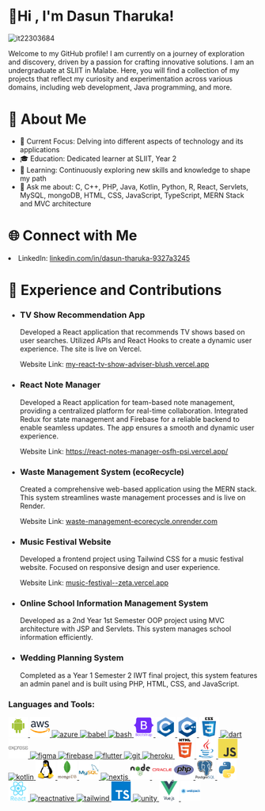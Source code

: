 <h1 align="left"> 👋Hi , I'm Dasun Tharuka!</h1>
<p align="left"> <img src="https://komarev.com/ghpvc/?username=it22303684&label=Profile%20views&color=0e75b6&style=flat" alt="it22303684" /> </p>
<p>Welcome to my GitHub profile! I am currently on a journey of exploration and discovery, driven by a passion for crafting innovative solutions. I am an undergraduate at SLIIT in Malabe. Here, you will find a collection of my projects that reflect my curiosity and experimentation across various domains, including web development, Java programming, and more.</p>

<h1 align="left">🚀 About Me</h1>
<ul>
<li>🔭 Current Focus: Delving into different aspects of technology and its applications</li> 
<li>🎓 Education: Dedicated learner at SLIIT, Year 2 </li>  
<li>🌱 Learning: Continuously exploring new skills and knowledge to shape my path </li> 
<li>💬 Ask me about: C, C++, PHP, Java, Kotlin, Python, R, React, Servlets, MySQL, mongoDB, HTML, CSS, JavaScript, TypeScript, MERN Stack and MVC architecture </li> 
</ul>
<h1 align="left">🌐 Connect with Me</h1>
<p align="left">
  <li>LinkedIn: <a href="https://www.linkedin.com/in/dasun-tharuka-9327a3245" target="_blank">linkedin.com/in/dasun-tharuka-9327a3245</a></li>
    
</p>
<h1 align="left">💼 Experience and Contributions</h1>
<ul>
  <li>
    <strong> <b> <h3>TV Show Recommendation App </h3> </b></strong> Developed a React application that recommends TV shows based on user searches. Utilized APIs and React Hooks to create a dynamic user experience. The site is live on Vercel. </br>
    <p>Website Link: <a href="https://my-react-tv-show-adviser-blush.vercel.app/" target="_blank" rel="noopener noreferrer">my-react-tv-show-adviser-blush.vercel.app</a></p>
  </li>
  <li> <h3><strong>React Note Manager</strong></h3> Developed a React application for team-based note management, providing a centralized platform for real-time collaboration. Integrated Redux for state management and Firebase for a reliable backend to enable seamless updates. The app ensures a smooth and dynamic user experience. <br /> <p>Website Link: <a href="https://react-notes-manager-osfh-psi.vercel.app/" target="_blank" rel="noopener noreferrer">https://react-notes-manager-osfh-psi.vercel.app/</a></p> </li>
  <li>
    <strong> <b> <h3>Waste Management System (ecoRecycle) </h3> </b></strong> Created a comprehensive web-based application using the MERN stack. This system streamlines waste management processes and is live on Render.<br>
    <p>Website Link: <a href="https://waste-management-ecorecycle.onrender.com/" target="_blank" rel="noopener noreferrer">waste-management-ecorecycle.onrender.com</a></p>
  </li>
   <li>
    <strong> <b> <h3>Music Festival Website </h3> </b></strong> Developed a frontend project using Tailwind CSS for a music festival website. Focused on responsive design and user experience.<br>
    <p>Website Link: <a href="https://music-festival--zeta.vercel.app/" target="_blank" rel="noopener noreferrer">music-festival--zeta.vercel.app</a></p>
  </li>
  <li>
    <strong> <b> <h3>Online School Information Management System</h3> </b></strong> Developed as a 2nd Year 1st Semester OOP project using MVC architecture with JSP and Servlets. This system manages school information efficiently.<br>
  </li>
  <li>
    <strong> <b> <h3>Wedding Planning System</h3> </b></strong> Completed as a Year 1 Semester 2 IWT final project, this system features an admin panel and is built using PHP, HTML, CSS, and JavaScript.<br>
  </li>
  
  
  
</ul>


<h3 align="left">Languages and Tools:</h3>
<p align="left"> <a href="https://developer.android.com" target="_blank" rel="noreferrer"> <img src="https://raw.githubusercontent.com/devicons/devicon/master/icons/android/android-original-wordmark.svg" alt="android" width="40" height="40"/> </a> <a href="https://aws.amazon.com" target="_blank" rel="noreferrer"> <img src="https://raw.githubusercontent.com/devicons/devicon/master/icons/amazonwebservices/amazonwebservices-original-wordmark.svg" alt="aws" width="40" height="40"/> </a> <a href="https://azure.microsoft.com/en-in/" target="_blank" rel="noreferrer"> <img src="https://www.vectorlogo.zone/logos/microsoft_azure/microsoft_azure-icon.svg" alt="azure" width="40" height="40"/> </a> <a href="https://babeljs.io/" target="_blank" rel="noreferrer"> <img src="https://www.vectorlogo.zone/logos/babeljs/babeljs-icon.svg" alt="babel" width="40" height="40"/> </a> <a href="https://www.gnu.org/software/bash/" target="_blank" rel="noreferrer"> <img src="https://www.vectorlogo.zone/logos/gnu_bash/gnu_bash-icon.svg" alt="bash" width="40" height="40"/> </a> <a href="https://getbootstrap.com" target="_blank" rel="noreferrer"> <img src="https://raw.githubusercontent.com/devicons/devicon/master/icons/bootstrap/bootstrap-plain-wordmark.svg" alt="bootstrap" width="40" height="40"/> </a> <a href="https://www.cprogramming.com/" target="_blank" rel="noreferrer"> <img src="https://raw.githubusercontent.com/devicons/devicon/master/icons/c/c-original.svg" alt="c" width="40" height="40"/> </a> <a href="https://www.w3schools.com/cpp/" target="_blank" rel="noreferrer"> <img src="https://raw.githubusercontent.com/devicons/devicon/master/icons/cplusplus/cplusplus-original.svg" alt="cplusplus" width="40" height="40"/> </a> <a href="https://www.w3schools.com/css/" target="_blank" rel="noreferrer"> <img src="https://raw.githubusercontent.com/devicons/devicon/master/icons/css3/css3-original-wordmark.svg" alt="css3" width="40" height="40"/> </a> <a href="https://dart.dev" target="_blank" rel="noreferrer"> <img src="https://www.vectorlogo.zone/logos/dartlang/dartlang-icon.svg" alt="dart" width="40" height="40"/> </a> <a href="https://expressjs.com" target="_blank" rel="noreferrer"> <img src="https://raw.githubusercontent.com/devicons/devicon/master/icons/express/express-original-wordmark.svg" alt="express" width="40" height="40"/> </a> <a href="https://www.figma.com/" target="_blank" rel="noreferrer"> <img src="https://www.vectorlogo.zone/logos/figma/figma-icon.svg" alt="figma" width="40" height="40"/> </a> <a href="https://firebase.google.com/" target="_blank" rel="noreferrer"> <img src="https://www.vectorlogo.zone/logos/firebase/firebase-icon.svg" alt="firebase" width="40" height="40"/> </a> <a href="https://flutter.dev" target="_blank" rel="noreferrer"> <img src="https://www.vectorlogo.zone/logos/flutterio/flutterio-icon.svg" alt="flutter" width="40" height="40"/> </a> <a href="https://git-scm.com/" target="_blank" rel="noreferrer"> <img src="https://www.vectorlogo.zone/logos/git-scm/git-scm-icon.svg" alt="git" width="40" height="40"/> </a> <a href="https://heroku.com" target="_blank" rel="noreferrer"> <img src="https://www.vectorlogo.zone/logos/heroku/heroku-icon.svg" alt="heroku" width="40" height="40"/> </a> <a href="https://www.w3.org/html/" target="_blank" rel="noreferrer"> <img src="https://raw.githubusercontent.com/devicons/devicon/master/icons/html5/html5-original-wordmark.svg" alt="html5" width="40" height="40"/> </a> <a href="https://www.java.com" target="_blank" rel="noreferrer"> <img src="https://raw.githubusercontent.com/devicons/devicon/master/icons/java/java-original.svg" alt="java" width="40" height="40"/> </a> <a href="https://developer.mozilla.org/en-US/docs/Web/JavaScript" target="_blank" rel="noreferrer"> <img src="https://raw.githubusercontent.com/devicons/devicon/master/icons/javascript/javascript-original.svg" alt="javascript" width="40" height="40"/> </a> <a href="https://kotlinlang.org" target="_blank" rel="noreferrer"> <img src="https://www.vectorlogo.zone/logos/kotlinlang/kotlinlang-icon.svg" alt="kotlin" width="40" height="40"/> </a> <a href="https://www.linux.org/" target="_blank" rel="noreferrer"> <img src="https://raw.githubusercontent.com/devicons/devicon/master/icons/linux/linux-original.svg" alt="linux" width="40" height="40"/> </a> <a href="https://www.mongodb.com/" target="_blank" rel="noreferrer"> <img src="https://raw.githubusercontent.com/devicons/devicon/master/icons/mongodb/mongodb-original-wordmark.svg" alt="mongodb" width="40" height="40"/> </a> <a href="https://www.mysql.com/" target="_blank" rel="noreferrer"> <img src="https://raw.githubusercontent.com/devicons/devicon/master/icons/mysql/mysql-original-wordmark.svg" alt="mysql" width="40" height="40"/> </a> <a href="https://nextjs.org/" target="_blank" rel="noreferrer"> <img src="https://cdn.worldvectorlogo.com/logos/nextjs-2.svg" alt="nextjs" width="40" height="40"/> </a> <a href="https://nodejs.org" target="_blank" rel="noreferrer"> <img src="https://raw.githubusercontent.com/devicons/devicon/master/icons/nodejs/nodejs-original-wordmark.svg" alt="nodejs" width="40" height="40"/> </a> <a href="https://www.oracle.com/" target="_blank" rel="noreferrer"> <img src="https://raw.githubusercontent.com/devicons/devicon/master/icons/oracle/oracle-original.svg" alt="oracle" width="40" height="40"/> </a> <a href="https://www.php.net" target="_blank" rel="noreferrer"> <img src="https://raw.githubusercontent.com/devicons/devicon/master/icons/php/php-original.svg" alt="php" width="40" height="40"/> </a> <a href="https://www.postgresql.org" target="_blank" rel="noreferrer"> <img src="https://raw.githubusercontent.com/devicons/devicon/master/icons/postgresql/postgresql-original-wordmark.svg" alt="postgresql" width="40" height="40"/> </a> <a href="https://www.python.org" target="_blank" rel="noreferrer"> <img src="https://raw.githubusercontent.com/devicons/devicon/master/icons/python/python-original.svg" alt="python" width="40" height="40"/> </a> <a href="https://reactjs.org/" target="_blank" rel="noreferrer"> <img src="https://raw.githubusercontent.com/devicons/devicon/master/icons/react/react-original-wordmark.svg" alt="react" width="40" height="40"/> </a> <a href="https://reactnative.dev/" target="_blank" rel="noreferrer"> <img src="https://reactnative.dev/img/header_logo.svg" alt="reactnative" width="40" height="40"/> </a> <a href="https://tailwindcss.com/" target="_blank" rel="noreferrer"> <img src="https://www.vectorlogo.zone/logos/tailwindcss/tailwindcss-icon.svg" alt="tailwind" width="40" height="40"/> </a> <a href="https://www.typescriptlang.org/" target="_blank" rel="noreferrer"> <img src="https://raw.githubusercontent.com/devicons/devicon/master/icons/typescript/typescript-original.svg" alt="typescript" width="40" height="40"/> </a> <a href="https://unity.com/" target="_blank" rel="noreferrer"> <img src="https://www.vectorlogo.zone/logos/unity3d/unity3d-icon.svg" alt="unity" width="40" height="40"/> </a> <a href="https://vuejs.org/" target="_blank" rel="noreferrer"> <img src="https://raw.githubusercontent.com/devicons/devicon/master/icons/vuejs/vuejs-original-wordmark.svg" alt="vuejs" width="40" height="40"/> </a> <a href="https://webpack.js.org" target="_blank" rel="noreferrer"> <img src="https://raw.githubusercontent.com/devicons/devicon/d00d0969292a6569d45b06d3f350f463a0107b0d/icons/webpack/webpack-original-wordmark.svg" alt="webpack" width="40" height="40"/> </a> </p>
